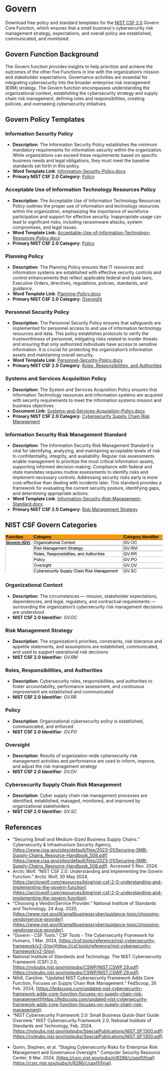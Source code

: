 # Govern

Download free policy and standard templates for the [NIST CSF 2.0](/pages/framework/framework.md) Govern Core Function, which ensures that a small business's cybersecurity risk management strategy, expectations, and overall policy are established, communicated, and monitored.

## Govern Function Background

The Govern function provides insights to help prioritize and achieve the outcomes of the other five Functions in line with the organization’s mission and stakeholder expectations. Governance activities are essential for integrating cybersecurity into the broader enterprise risk management (ERM) strategy. The Govern function encompasses understanding the organizational context, establishing the cybersecurity strategy and supply chain risk management, defining roles and responsibilities, creating policies, and overseeing cybersecurity initiatives.

## Govern Policy Templates

### Information Security Policy

* **Description**: The Information Security Policy establishes the minimum mandatory requirements for information security within the organization. While organizations can exceed these requirements based on specific business needs and legal obligations, they must meet the baseline standards set forth in this policy.
* **Word Template Link**: [Information-Security-Policy.docx](https://github.com/EvolvingSysadmin/Practicum/raw/refs/heads/main/templates/govern/Information-Security-Policy.docx)
* **Primary NIST CSF 2.0 Category**: [Policy](#policy)

### Acceptable Use of Information Technology Resources Policy

* **Description**: The Acceptable Use of Information Technology Resources Policy outlines the proper use of information and technology resources within the organization, emphasizing the importance of workforce participation and support for effective security. Inappropriate usage can lead to significant risks, including ransomware attacks, system compromises, and legal issues.
* **Word Template Link:** [Acceptable-Use-of-Information-Technology-Resources-Policy.docx](https://github.com/EvolvingSysadmin/Practicum/raw/refs/heads/main/templates/govern/Acceptable-Use-of-Information-Technology-Resources-Policy.docx)
* **Primary NIST CSF 2.0 Category**: [Policy](#policy)

### Planning Policy

* **Description**: The Planning Policy ensures that IT resources and information systems are established with effective security controls and control enhancements that reflect applicable federal and state laws, Executive Orders, directives, regulations, policies, standards, and guidance.
* **Word Template Link**: [Planning-Policy.docx](https://github.com/EvolvingSysadmin/Practicum/raw/refs/heads/main/templates/govern/Planning-Policy.docx)
* **Primary NIST CSF 2.0 Category**: [Oversight](#oversight)

### Personnel Security Policy

* **Description**: The Personnel Security Policy ensures that safeguards are implemented for personnel access to and use of information technology resources and data. This policy establishes protocols to verify the trustworthiness of personnel, mitigating risks related to insider threats and ensuring that only authorized individuals have access to sensitive information. It is crucial for protecting the organization’s information assets and maintaining overall security.
* **Word Template Link**: [Personnel-Security-Policy.docx](https://github.com/EvolvingSysadmin/Practicum/raw/refs/heads/main/templates/govern/Personnel-Security-Policy.docx)
* **Primary NIST CSF 2.0 Category**: [Roles, Responsibilities, and Authorities](#roles-responsibilities-and-authorities)

### Systems and Services Acquisition Policy

* **Description**: The System and Services Acquisition Policy ensures that Information Technology resources and information systems are acquired with security requirements to meet the information systems mission and business objectives.
* **Document Link**: [Systems-and-Services-Acquisition-Policy.docx](https://github.com/EvolvingSysadmin/Practicum/raw/refs/heads/main/templates/govern/Systems-and-Services-Acquisition-Policy.docx)
* **Primary NIST CSF 2.0 Category**: [Cybersecurity Supply Chain Risk Management](#cybersecurity-supply-chain-risk-management)

### Information Security Risk Management Standard

* **Description**: The Information Security Risk Management Standard is vital for identifying, analyzing, and maintaining acceptable levels of risk to confidentiality, integrity, and availability. Regular risk assessments enable management to prioritize the most critical information assets, supporting informed decision-making. Compliance with federal and state mandates requires routine assessments to identify risks and implement necessary controls. Addressing security risks early is more cost-effective than dealing with incidents later. This standard provides a framework for evaluating the current security posture, identifying gaps, and determining appropriate actions.
* **Word Template Link**: [Information-Security-Risk-Management-Standard.docx](https://github.com/EvolvingSysadmin/Practicum/raw/refs/heads/main/templates/govern/Information-Security-Risk-Management-Standard.docx)
* **Primary NIST CSF 2.0 Category**: [Risk Management Strategy](#risk-management-strategy)

## NIST CSF Govern Categories

![NIST CSF 2.0 Govern Categories](/img/govern-categories.png)

### Organizational Context

* **Description**: The circumstances — mission, stakeholder expectations, dependencies, and legal, regulatory, and contractual requirements — surrounding the organization’s cybersecurity risk management decisions are understood
* **NIST CSF 2.0 Identifier**: *GV.OC*

### Risk Management Strategy

* **Description**: The organization’s priorities, constraints, risk tolerance and appetite statements, and assumptions are established, communicated, and used to support operational risk decisions
* **NIST CSF 2.0 Identifier**: *GV.RM*

### Roles, Responsibilities, and Authorities

* **Description**: Cybersecurity roles, responsibilities, and authorities to foster accountability, performance assessment, and continuous improvement are established and communicated
* **NIST CSF 2.0 Identifier**: *GV.RR*

### Policy

* **Description**: Organizational cybersecurity policy is established, communicated, and enforced
* **NIST CSF 2.0 Identifier**: *GV.PO*

### Oversight

* **Description**: Results of organization-wide cybersecurity risk management activities and performance are used to inform, improve, and adjust the risk management strategy
* **NIST CSF 2.0 Identifier**: *GV.OV*

### Cybersecurity Supply Chain Risk Management

* **Description**: Cyber supply chain risk management processes are identified, established, managed, monitored, and improved by organizational stakeholders
* **NIST CSF 2.0 Identifier**: *GV.SC*

## References

* “Securing Small and Medium-Sized Business Supply Chains.” Cybersecurity & Infrastructure Security Agency, [https://www.cisa.gov/sites/default/files/2023-01/Securing-SMB-Supply-Chains_Resource-Handbook_508.pdf](https://www.cisa.gov/sites/default/files/2023-01/Securing-SMB-Supply-Chains_Resource-Handbook_508.pdf). Accessed 5 Nov. 2024.
* Arctic Wolf. “NIST CSF 2.0: Understanding and Implementing the Govern Function.” Arctic Wolf, 30 May 2024, [https://arcticwolf.com/resources/blog/nist-csf-2-0-understanding-and-implementing-the-govern-function](https://arcticwolf.com/resources/blog/nist-csf-2-0-understanding-and-implementing-the-govern-function).
* “Choosing a Vendor/Service Provider.” National Institute of Standards and Technology, 24 Aug. 2020, [https://www.nist.gov/itl/smallbusinesscyber/guidance-topic/choosing-vendorservice-provider](https://www.nist.gov/itl/smallbusinesscyber/guidance-topic/choosing-vendorservice-provider).
* “Govern - CSF Tools.” CSF Tools - The Cybersecurity Framework for Humans, 1 Mar. 2024, [https://csf.tools/reference/nist-cybersecurity-framework/v2-0/gv](https://csf.tools/reference/nist-cybersecurity-framework/v2-0/gv).
* National Institute of Standards and Technology. The NIST Cybersecurity Framework (CSF) 2.0, [https://nvlpubs.nist.gov/nistpubs/CSWP/NIST.CSWP.29.pdf](https://nvlpubs.nist.gov/nistpubs/CSWP/NIST.CSWP.29.pdf).
* Nihill, Caroline. “Updated NIST Cybersecurity Framework Adds Core Function, Focuses on Supply Chain Risk Management.” FedScoop, 26 Feb. 2024, [https://fedscoop.com/updated-nist-cybersecurity-framework-adds-core-function-focuses-on-supply-chain-risk-management](https://fedscoop.com/updated-nist-cybersecurity-framework-adds-core-function-focuses-on-supply-chain-risk-management).
* “NIST Cybersecurity Framework 2.0: Small Business Quick-Start Guide Overview.” NIST Cybersecurity Framework 2.0, National Institute of Standards and Technology, Feb. 2024, [https://nvlpubs.nist.gov/nistpubs/SpecialPublications/NIST.SP.1300.pdf](https://nvlpubs.nist.gov/nistpubs/SpecialPublications/NIST.SP.1300.pdf).
* Quinn, Stephen, et al. “Staging Cybersecurity Risks for Enterprise Risk Management and Governance Oversight.” Computer Security Resource Center, 6 Mar. 2024, [https://csrc.nist.gov/pubs/ir/8286/c/upd1/final](https://csrc.nist.gov/pubs/ir/8286/c/upd1/final).
